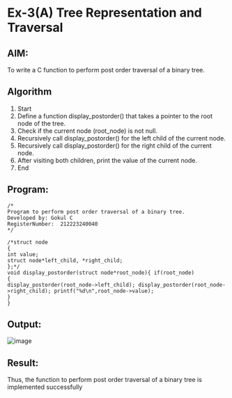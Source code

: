 # Ex-3(A) Tree Representation and Traversal
## AIM:
To write a C function to perform post order traversal of a binary tree.

## Algorithm
1. Start 
2. Define a function display_postorder() that takes a pointer to the root node of the tree. 
3. Check if the current node (root_node) is not null. 
4. Recursively call display_postorder() for the left child of the current node. 
5. Recursively call display_postorder() for the right child of the current node. 
6. After visiting both children, print the value of the current node. 
7. End  

## Program:
```
/*
Program to perform post order traversal of a binary tree.
Developed by: Gokul C
RegisterNumber:  212223240040
*/

/*struct node
{
int value;
struct node*left_child, *right_child;
};*/
void display_postorder(struct node*root_node){ if(root_node)
{
display_postorder(root_node->left_child); display_postorder(root_node->right_child); printf("%d\n",root_node->value);
}
}

```

## Output:

![image](https://github.com/user-attachments/assets/6684bb32-ca66-470e-b69d-11d089da8a51)


## Result:
Thus, the function to perform post order traversal of a binary tree is implemented successfully
